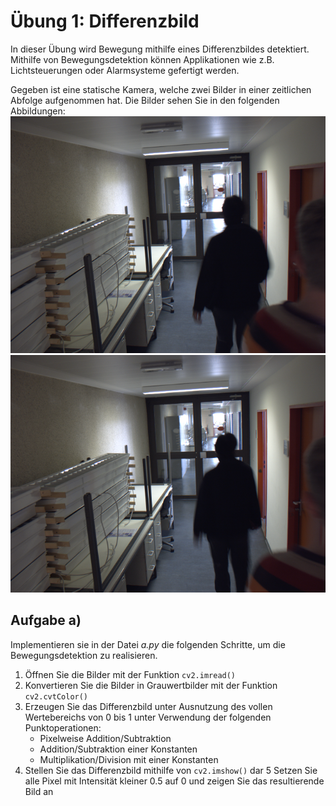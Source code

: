# Übung 1:  Differenzbild

In dieser Übung wird Bewegung mithilfe eines Differenzbildes detektiert. Mithilfe von Bewegungsdetektion können Applikationen
wie z.B. Lichtsteuerungen oder Alarmsysteme gefertigt werden.

Gegeben ist eine statische Kamera, welche 
zwei Bilder in einer zeitlichen Abfolge aufgenommen hat. Die Bilder sehen Sie in den folgenden Abbildungen: 
![alt text](../../data/surv_01.png)
![alt text](../../data/surv_02.png)


## Aufgabe a)
Implementieren sie in der Datei *a.py* die folgenden Schritte, um die Bewegungsdetektion zu realisieren.

 1. Öffnen Sie die Bilder mit der Funktion `cv2.imread()`
 2. Konvertieren Sie die Bilder in Grauwertbilder mit der Funktion `cv2.cvtColor()`
 3. Erzeugen Sie das Differenzbild unter Ausnutzung des vollen Wertebereichs von 0 bis 1 unter Verwendung der folgenden 
 Punktoperationen:
    - Pixelweise Addition/Subtraktion
    - Addition/Subtraktion einer Konstanten
    - Multiplikation/Division mit einer Konstanten
 4. Stellen Sie das Differenzbild mithilfe von `cv2.imshow()` dar
 5 Setzen Sie alle Pixel mit Intensität kleiner 0.5 auf 0 und zeigen Sie das resultierende Bild an
  






